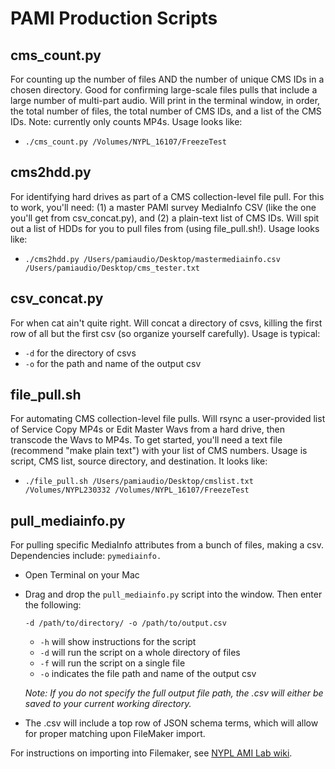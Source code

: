# PAMI Production Scripts

## cms_count.py

For counting up the number of files AND the number of unique CMS IDs in a chosen directory. Good for confirming large-scale files pulls that include a large number of multi-part audio. Will print in the terminal window, in order, the total number of files, the total number of CMS IDs, and a list of the CMS IDs. Note: currently only counts MP4s. Usage looks like:

* `./cms_count.py /Volumes/NYPL_16107/FreezeTest`

## cms2hdd.py

For identifying hard drives as part of a CMS collection-level file pull. For this to work, you'll need: (1) a master PAMI survey MediaInfo CSV (like the one you'll get from csv_concat.py), and (2) a plain-text list of CMS IDs. Will spit out a list of HDDs for you to pull files from (using file_pull.sh!). Usage looks like:

* `./cms2hdd.py /Users/pamiaudio/Desktop/mastermediainfo.csv /Users/pamiaudio/Desktop/cms_tester.txt`

## csv_concat.py

For when cat ain't quite right. Will concat a directory of csvs, killing the first row of all but the first csv (so organize yourself carefully). Usage is typical:

 * `-d` for the directory of csvs
 * `-o` for the path and name of the output csv 
 
## file_pull.sh

For automating CMS collection-level file pulls. Will rsync a user-provided list of Service Copy MP4s or Edit Master Wavs from a hard drive, then transcode the Wavs to MP4s. To get started, you'll need a text file (recommend "make plain text") with your list of CMS numbers. Usage is script, CMS list, source directory, and destination. It looks like:

* `./file_pull.sh /Users/pamiaudio/Desktop/cmslist.txt /Volumes/NYPL230332 /Volumes/NYPL_16107/FreezeTest`

## pull_mediainfo.py

For pulling specific MediaInfo attributes from a bunch of files, making a csv. Dependencies include: `pymediainfo.` 

* Open Terminal on your Mac 

* Drag and drop the `pull_mediainfo.py` script into the window. Then enter the following:
  ```
  -d /path/to/directory/ -o /path/to/output.csv
  ```

    * `-h` will show instructions for the script
    * `-d` will run the script on a whole directory of files
    * `-f` will run the script on a single file
    * `-o` indicates the file path and name of the output csv 
    
    _Note: If you do not specify the full output file path, the .csv will either be saved to your current working directory._

* The .csv will include a top row of JSON schema terms, which will allow for proper matching upon FileMaker import.

For instructions on importing into Filemaker, see [NYPL AMI Lab wiki](NYPL-AMI-Lab.md).
